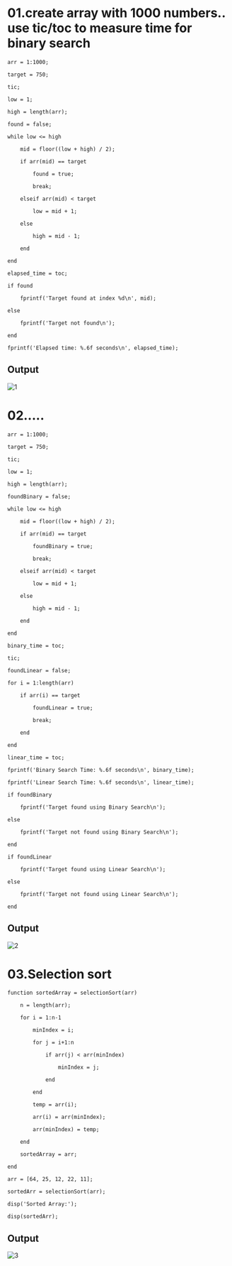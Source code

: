 # 01.create array with 1000 numbers.. use tic/toc to measure time for binary search

```
arr = 1:1000; 

target = 750;

tic;

low = 1;

high = length(arr);

found = false;

while low <= high

    mid = floor((low + high) / 2);
    
    if arr(mid) == target
    
        found = true;
        
        break;
        
    elseif arr(mid) < target
    
        low = mid + 1;
        
    else
    
        high = mid - 1;
        
    end
    
end

elapsed_time = toc;

if found

    fprintf('Target found at index %d\n', mid);
    
else

    fprintf('Target not found\n');
    
end

fprintf('Elapsed time: %.6f seconds\n', elapsed_time);
```

## Output


![1](https://github.com/user-attachments/assets/21bd8eeb-9162-40be-a09e-2f6d1c8e850c)



# 02.....
```
arr = 1:1000;

target = 750;

tic;

low = 1;

high = length(arr);

foundBinary = false;

while low <= high

    mid = floor((low + high) / 2);
    
    if arr(mid) == target
    
        foundBinary = true;
        
        break;
        
    elseif arr(mid) < target
    
        low = mid + 1;
        
    else
    
        high = mid - 1;
        
    end

end

binary_time = toc;

tic;

foundLinear = false;

for i = 1:length(arr)

    if arr(i) == target
    
        foundLinear = true;
        
        break;
        
    end
    
end

linear_time = toc;

fprintf('Binary Search Time: %.6f seconds\n', binary_time);

fprintf('Linear Search Time: %.6f seconds\n', linear_time);

if foundBinary

    fprintf('Target found using Binary Search\n');
    
else

    fprintf('Target not found using Binary Search\n');
    
end

if foundLinear

    fprintf('Target found using Linear Search\n');
    
else

    fprintf('Target not found using Linear Search\n');
    
end
```
## Output

![2](https://github.com/user-attachments/assets/611e48d6-ba89-4999-8b13-55c251925ca9)



# 03.Selection sort
```
function sortedArray = selectionSort(arr)

    n = length(arr);
    
    for i = 1:n-1
    
        minIndex = i;
        
        for j = i+1:n
        
            if arr(j) < arr(minIndex)
            
                minIndex = j;
                
            end
            
        end
      
        temp = arr(i);
        
        arr(i) = arr(minIndex);
        
        arr(minIndex) = temp;
        
    end
    
    sortedArray = arr;
    
end

arr = [64, 25, 12, 22, 11];

sortedArr = selectionSort(arr);

disp('Sorted Array:');

disp(sortedArr);
```

## Output


![3](https://github.com/user-attachments/assets/78769e7c-14ff-4834-aa48-3bd110de61e5)


